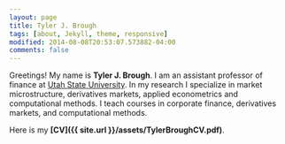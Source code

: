 ```yaml
---
layout: page
title: Tyler J. Brough 
tags: [about, Jekyll, theme, responsive]
modified: 2014-08-08T20:53:07.573882-04:00
comments: false 
---
```


Greetings! My name is **Tyler J. Brough**. I am an assistant professor of finance at [Utah State University](http://www.usu.edu/). In my research I specialize in market microstructure, derivatives markets, applied econometrics and computational methods. I teach courses in corporate finance, derivatives markets, and computational methods.

Here is my **[CV]({{ site.url }}/assets/TylerBroughCV.pdf)**. 
